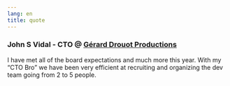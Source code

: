 ```yaml
---
lang: en
title: quote
---
```

### John S Vidal - CTO @ [Gérard Drouot Productions](https://www.gdp.fr/)

I have met all of the board expectations and much more this year. With my “CTO Bro” we have been very efficient at recruiting and organizing the dev team going from 2 to 5 people.
